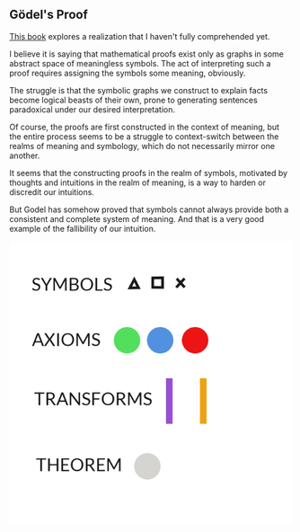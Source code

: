## Gödel's Proof

[This book](http://www.goodreads.com/book/show/695429.G_del_s_Proof) explores a
realization that I haven't fully comprehended yet.

I believe it is saying that mathematical proofs exist only as graphs in some
abstract space of meaningless symbols. The act of interpreting such a proof
requires assigning the symbols some meaning, obviously.

The struggle is that the symbolic graphs we construct to explain facts become
logical beasts of their own, prone to generating sentences paradoxical under
our desired interpretation.

Of course, the proofs are first constructed in the context of meaning, but the
entire process seems to be a struggle to context-switch between the realms of
meaning and symbology, which do not necessarily mirror one another.

It seems that the constructing proofs in the realm of symbols, motivated by
thoughts and intuitions in the realm of meaning, is a way to harden or
discredit our intuitions.

But Godel has somehow proved that symbols cannot always provide both a
consistent and complete system of meaning.  And that is a very good example of
the fallibility of our intuition.

![](graph0.png)

